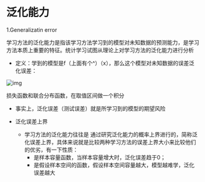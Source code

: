 # 泛化能力

1.Generalizatin error

学习方法的泛化能力是指该学习方法学习到的模型对未知数据的预测能力，是学习方法本质上重要的特征。统计学习试图从理论上对学习方法的泛化能力进行分析

- 定义：学到的模型是f（上面有个^）（x），那么这个模型对未知数据的误差泛化误差：

![img](https://s2.loli.net/2022/05/29/x1jR97YnDfT6EF2.png)



损失函数和联合分布函数，在取值区间做一个积分

- 事实上，泛化误差（测试误差）就是所学习到的模型的期望风险



- 泛化误差上界
  - 学习方法的泛化能力往往是 通过研究泛化能力的概率上界进行的，简称泛化误差上界，具体来说就是比较两种学习方法的误差上界大小来比较他们的优劣，有一下性质：
    - 是样本容量函数，当样本容量增大时，泛化误差趋于0；
    - 是假设样本空间的函数，假设样本空间容量越大，模型越难学，泛化误差越大

